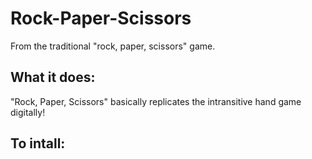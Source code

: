 # Rock-Paper-Scissors
From the traditional "rock, paper, scissors" game.
## What it does:
"Rock, Paper, Scissors" basically replicates the intransitive hand game digitally!
## To intall:
